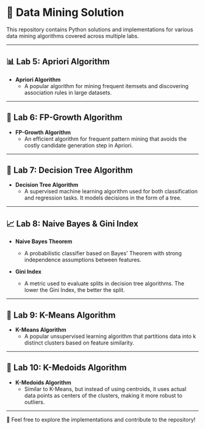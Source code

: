 # 🚀 Data Mining Solution

This repository contains Python solutions and implementations for various  data mining algorithms covered across multiple labs.

---

## 📊 Lab 5: Apriori Algorithm

- **Apriori Algorithm**  
  - A popular algorithm for mining frequent itemsets and discovering association rules in large datasets.

---

## 🌲 Lab 6: FP-Growth Algorithm

- **FP-Growth Algorithm**  
  - An efficient algorithm for frequent pattern mining that avoids the costly candidate generation step in Apriori.

---

## 🌿 Lab 7: Decision Tree Algorithm

- **Decision Tree Algorithm**  
  - A supervised machine learning algorithm used for both classification and regression tasks. It models decisions in the form of a tree.

---

## 📈 Lab 8: Naive Bayes & Gini Index

- **Naive Bayes Theorem**  
  - A probabilistic classifier based on Bayes' Theorem with strong independence assumptions between features.

- **Gini Index**  
  - A metric used to evaluate splits in decision tree algorithms. The lower the Gini Index, the better the split.

---

## 🎯 Lab 9: K-Means Algorithm

- **K-Means Algorithm**  
  - A popular unsupervised learning algorithm that partitions data into k distinct clusters based on feature similarity.

---

## 🎯 Lab 10: K-Medoids Algorithm

- **K-Medoids Algorithm**  
  - Similar to K-Means, but instead of using centroids, it uses actual data points as centers of the clusters, making it more robust to outliers.

---

🌟 Feel free to explore the implementations and contribute to the repository!
